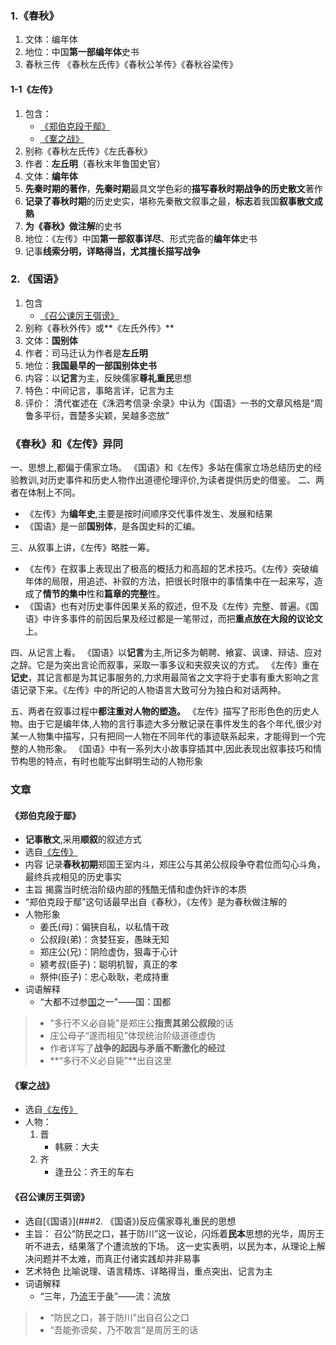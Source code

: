 ### 1.《春秋》

1. 文体：编年体
2. 地位：中国**第一部编年体**史书
3. 春秋三传
   《春秋左氏传》《春秋公羊传》《春秋谷梁传》

#### 1-1《左传》

1. 包含：
   - [《郑伯克段于鄢》](####《郑伯克段于鄢》)
   - [《鞌之战》](####《鞌之战》)
2. 别称《春秋左氏传》《左氏春秋》
3. 作者：**左丘明**（春秋末年鲁国史官）
4. 文体：**编年体**
5. **先秦时期的著作**，**先秦时期**最具文学色彩的**描写春秋时期战争的历史散文**著作
6. **记录了春秋时期**的历史史实，堪称先秦散文叙事之最，**标志**着我国**叙事散文成熟**
7. **为《春秋》做注解**的史书
8. 地位：《左传》中国**第一部叙事详尽**、形式完备的**编年体**史书
9. 记事**线索分明，详略得当，尤其擅长描写战争**

### 2. 《国语》

1. 包含
   - [《召公谏厉王弭谤》](####《召公谏厉王弭谤》)
2. 别称《春秋外传》或**《左氏外传》**
3. 文体：**国别体**
4. 作者：司马迁认为作者是**左丘明**
5. 地位：**我国最早的一部国别体史书**
6. 内容：以**记言**为主，反映儒家**尊礼重民**思想
7. 特色：中间记言，事略言详，记言为主
8. 评价：
   清代崔述在《洙泗考信录·余录》中认为《国语》一书的文章风格是“周鲁多平衍，晋楚多尖颖，吴越多恣放”

### 《春秋》和《左传》异同

一、思想上,都偏于儒家立场。
《国语》和《左传》多站在儒家立场总结历史的经验教训,对历史事件和历史人物作出道德伦理评价,为读者提供历史的借鉴。
二、两者在体制上不同。

- 《左传》为**编年史**,主要是按时间顺序交代事件发生、发展和结果
- 《国语》是一部**国别体**，是各国史料的汇编。

三、从叙事上讲，《左传》略胜一筹。 

- 《左传》在叙事上表现出了极高的概括力和高超的艺术技巧。《左传》突破编年体的局限，用追述、补叙的方法，把很长时限中的事情集中在一起来写，造成了**情节的集中**性和**篇章的完整**性。
- 《国语》也有对历史事件因果关系的叙述，但不及《左传》完整、普遍。《国语》中许多事件的前因后果及经过都是一笔带过，而把**重点放在大段的议论文**上。

四、从记言上看。
《国语》以**记言**为主,所记多为朝聘、飨宴、讽谏、辩诘、应对之辞。它是为突出言论而叙事，采取一事多议和夹叙夹议的方式。
《左传》重在**记史**，其记言都是为其记事服务的,力求用最简省之文字将于史事有重大影响之言语记录下来。《左传》中的所记的人物语言大致可分为独白和对话两种。

五、两者在叙事过程中**都注重对人物的塑造。**
《左传》描写了形形色色的历史人物。由于它是编年体,人物的言行事迹大多分散记录在事件发生的各个年代,很少对某一人物集中描写，只有把同一人物在不同年代的事迹联系起来，才能得到一个完整的人物形象。
《国语》中有一系列大小故事穿插其中,因此表现出叙事技巧和情节构思的特点，有时也能写出鲜明生动的人物形象

### 文章

#### 《郑伯克段于鄢》

- **记事散文**,采用**顺叙**的叙述方式
- 选自[《左传》](####1-1《左传》)
- 内容
  记录**春秋初期**郑国王室内斗，郑庄公与其弟公叔段争夺君位而勾心斗角，最终兵戎相见的历史事实
- 主旨
  揭露当时统治阶级内部的残酷无情和虚伪奸诈的本质
- “郑伯克段于鄢”这句话最早出自《春秋》，《左传》是为春秋做注解的
- 人物形象
  - 姜氏(母)：偏狭自私，以私情干政
  - 公叔段(弟)：贪婪狂妄，愚昧无知
  - 郑庄公(兄)：阴险虚伪，狠毒于心计
  - 颍考叔(臣子)：聪明机智，真正的孝
  - 祭仲(臣子)：忠心耿耿，老成持重
- 词语解释
  - “大都不过参<u>国</u>之一"——国：国都

> - "多行不义必自毙"是郑庄公**指责其弟公叔段**的话
> - 庄公母子“遂而相见”体现统治阶级道德虚伪
> - 作者详写了**战争的起因与矛盾不断激化的经过**
> - **“多行不义必自毙”**出自这里

####  《鞌之战》

- 选自[《左传》](####1-1《左传》)
- 人物：
  1. 晋
     - 韩厥：大夫
  2. 齐
     - 逢丑公：齐王的车右

#### 《召公谏厉王弭谤》

- 选自[《国语》](###2. 《国语》)反应儒家尊礼重民的思想
- 主旨：
  召公“防民之口，甚于防川”这一议论，闪烁着**民本**思想的光华，周厉王听不进去，结果落了个遭流放的下场。
  这一史实表明，以民为本，从理论上解决问题并不太难，而真正付诸实践却并非易事
- 艺术特色
  比喻说理、语言精炼、详略得当，重点突出、记言为主
- 词语解释
  - “三年，乃<u>流</u>王于彘”——流：流放                                                                                                                                                                                                               

> - “防民之口，甚于防川”出自召公之口
> - “吾能弥谤矣，乃不敢言”是周厉王的话